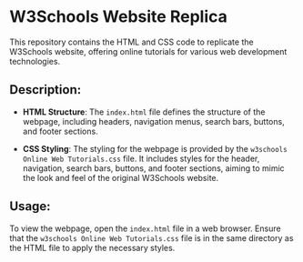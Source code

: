 # W3Schools Website Replica

This repository contains the HTML and CSS code to replicate the W3Schools website, offering online tutorials for various web development technologies.

## Description:

- **HTML Structure**: The `index.html` file defines the structure of the webpage, including headers, navigation menus, search bars, buttons, and footer sections.

- **CSS Styling**: The styling for the webpage is provided by the `w3schools Online Web Tutorials.css` file. It includes styles for the header, navigation, search bars, buttons, and footer sections, aiming to mimic the look and feel of the original W3Schools website.

## Usage:

To view the webpage, open the `index.html` file in a web browser. Ensure that the `w3schools Online Web Tutorials.css` file is in the same directory as the HTML file to apply the necessary styles.
